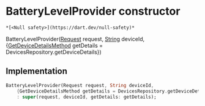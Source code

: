 


# BatteryLevelProvider constructor




    *[<Null safety>](https://dart.dev/null-safety)*



BatteryLevelProvider([Request](https://yonomi.co/yonomi-sdk/Request-class.html) request, [String](https://api.flutter.dev/flutter/dart-core/String-class.html) deviceId, {[GetDeviceDetailsMethod](../../providers_device_provider/GetDeviceDetailsMethod.md) getDetails = DevicesRepository.getDeviceDetails})





## Implementation

```dart
BatteryLevelProvider(Request request, String deviceId,
    {GetDeviceDetailsMethod getDetails = DevicesRepository.getDeviceDetails})
    : super(request, deviceId, getDetails: getDetails);
```







